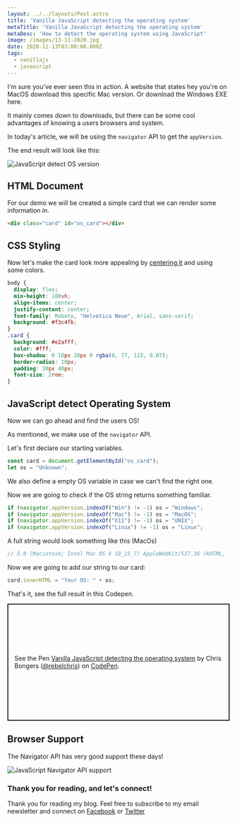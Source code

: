 ```yaml
---
layout: ../../layouts/Post.astro
title: 'Vanilla JavaScript detecting the operating system'
metaTitle: 'Vanilla JavaScript detecting the operating system'
metaDesc: 'How to detect the operating system using JavaScript'
image: /images/13-11-2020.jpg
date: 2020-11-13T03:00:00.000Z
tags:
  - vanillajs
  - javascript
---
```

I'm sure you've ever seen this in action.
A website that states hey you're on MacOS download this specific Mac version. Or download the Windows EXE here.

It mainly comes down to downloads, but there can be some cool advantages of knowing a users browsers and system.

In today's article, we will be using the `navigator` API to get the `appVersion`.

The end result will look like this:

![JavaScript detect OS version](https://cdn.hashnode.com/res/hashnode/image/upload/v1604817590306/Yxv5_7KLG.png)

## HTML Document

For our demo we will be created a simple card that we can render some information in.

```html
<div class="card" id="os_card"></div>
```

## CSS Styling

Now let's make the card look more appealing by [centering it](https://daily-dev-tips.com/posts/css-flexbox-most-easy-center-vertical-and-horizontal/) and using some colors. 

```css
body {
  display: flex;
  min-height: 100vh;
  align-items: center;
  justify-content: center;
  font-family: Roboto, "Helvetica Neue", Arial, sans-serif;
  background: #f3c4fb;
}
.card {
  background: #e2afff;
  color: #fff;
  box-shadow: 0 10px 20px 0 rgba(0, 77, 115, 0.07);
  border-radius: 10px;
  padding: 30px 40px;
  font-size: 2rem;
}
```

## JavaScript detect Operating System

Now we can go ahead and find the users OS!

As mentioned, we make use of the `navigator` API.

Let's first declare our starting variables.

```js
const card = document.getElementById("os_card");
let os = "Unknown";
```

We also define a empty OS variable in case we can't find the right one.

Now we are going to check if the OS string returns something familiar.

```js
if (navigator.appVersion.indexOf("Win") != -1) os = "Windows";
if (navigator.appVersion.indexOf("Mac") != -1) os = "MacOS";
if (navigator.appVersion.indexOf("X11") != -1) os = "UNIX";
if (navigator.appVersion.indexOf("Linux") != -1) os = "Linux";
```

A full string would look something like this (MacOs)

```js
// 5.0 (Macintosh; Intel Mac OS X 10_15_7) AppleWebKit/537.36 (KHTML, like Gecko) Chrome/86.0.4240.183 Safari/537.36
```

Now we are going to add our string to our card:

```js
card.innerHTML = "Your OS: " + os;
```

That's it, see the full result in this Codepen.

<p class="codepen" data-height="265" data-theme-id="dark" data-default-tab="js,result" data-user="rebelchris" data-slug-hash="yLJxWgJ" style="height: 265px; box-sizing: border-box; display: flex; align-items: center; justify-content: center; border: 2px solid; margin: 1em 0; padding: 1em;" data-pen-title="Vanilla JavaScript detecting the operating system">
  <span>See the Pen <a href="https://codepen.io/rebelchris/pen/yLJxWgJ">
  Vanilla JavaScript detecting the operating system</a> by Chris Bongers (<a href="https://codepen.io/rebelchris">@rebelchris</a>)
  on <a href="https://codepen.io">CodePen</a>.</span>
</p>
<script async src="https://static.codepen.io/assets/embed/ei.js"></script>

## Browser Support

The Navigator API has very good support these days!
 
![JavaScript Navigator API support](https://caniuse.bitsofco.de/static/v1/mdn-api__Navigator-1604817528373.png)

### Thank you for reading, and let's connect!

Thank you for reading my blog. Feel free to subscribe to my email newsletter and connect on [Facebook](https://www.facebook.com/DailyDevTipsBlog) or [Twitter](https://twitter.com/DailyDevTips1)
